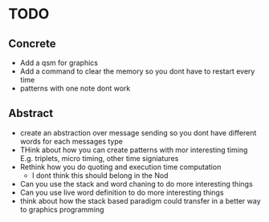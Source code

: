 # TODO

## Concrete

- Add a qsm for graphics
- Add a command to clear the memory so you dont have to restart every time
- patterns with one note dont work 


## Abstract

- create an abstraction over message sending so you dont have different words for each messages type
- THink about how you can create patterns with mor interesting timing E.g. triplets, micro timing, other time signiatures
- Rethink how you do quoting and execution time computation 
    - I dont think this should belong in the Nod
- Can you use the stack and word chaning to do more interesting things
- Can you use live word definition to do more interesting things
- think about how the stack based paradigm could transfer in a better way to graphics programming

